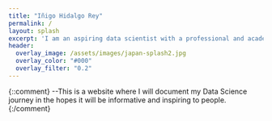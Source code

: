 ```yaml
---
title: "Iñigo Hidalgo Rey"
permalink: /
layout: splash
excerpt: 'I am an aspiring data scientist with a professional and academic background in Finance. This is my personal website where you can find my CV and some interesting projects I have carried out in my journey to become a data scientist.'
header:
  overlay_image: /assets/images/japan-splash2.jpg
  overlay_color: "#000"
  overlay_filter: "0.2"
---
```


{::comment}
--This is a website where I will document my Data Science journey in the hopes it will be informative and inspiring to people.
{:/comment}

